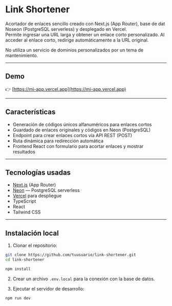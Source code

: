 # Link Shortener

Acortador de enlaces sencillo creado con Next.js (App Router), base de dat Noseon (PostgreSQL serverless) y desplegado en Vercel.  
Permite ingresar una URL larga y obtener un enlace corto personalizado. Al acceder al enlace corto, redirige automáticamente a la URL original.

No utiliza un servicio de dominios personalizados por un tema de mantenimiento.

---

## Demo

👉 [https://mi-app.vercel.app](https://mi-app.vercel.app)

---

## Características

- Generación de códigos únicos alfanuméricos para enlaces cortos
- Guardado de enlaces originales y códigos en Neon (PostgreSQL)
- Endpoint para crear enlaces cortos vía API REST (POST)
- Ruta dinámica para redirección automática
- Frontend React con formulario para acortar enlaces y mostrar resultados

---

## Tecnologías usadas

- [Next.js](https://nextjs.org/) (App Router)
- [Neon](https://neon.tech/) — PostgreSQL serverless
- [Vercel](https://vercel.com/) para despliegue
- TypeScript
- React
- Tailwind CSS

---

## Instalación local

1. Clonar el repositorio:

```bash
git clone https://github.com/tuusuario/link-shortener.git
cd link-shortener

npm install
```

2. Crear un archivo `.env.local` para la conexión con la base de datos.

3. Ejecutar el servidor de desarrollo:

```bash
npm run dev
```